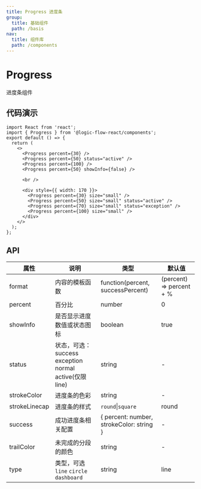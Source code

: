 ```yaml
---
title: Progress 进度条
group:
  title: 基础组件
  path: /basis
nav:
  title: 组件库
  path: /components
---
```


# Progress

进度条组件

## 代码演示

```tsx
import React from 'react';
import { Progress } from '@logic-flow-react/components';
export default () => {
  return (
    <>
      <Progress percent={30} />
      <Progress percent={50} status="active" />
      <Progress percent={100} />
      <Progress percent={50} showInfo={false} />

      <br />

      <div style={{ width: 170 }}>
        <Progress percent={30} size="small" />
        <Progress percent={50} size="small" status="active" />
        <Progress percent={70} size="small" status="exception" />
        <Progress percent={100} size="small" />
      </div>
    </>
  );
};
```

<!--
  <Progress percent={50} status="active" />
  <Progress percent={70} status="exception" />
      -->

## API

| 属性          | 说明                                                   | 类型                                     | 默认值                   |
| ------------- | ------------------------------------------------------ | ---------------------------------------- | ------------------------ |
| format        | 内容的模板函数                                         | function(percent, successPercent)        | (percent) => percent + % |
| percent       | 百分比                                                 | number                                   | 0                        |
| showInfo      | 是否显示进度数值或状态图标                             | boolean                                  | true                     |
| status        | 状态，可选：success exception normal active(仅限 line) | string                                   | -                        |
| strokeColor   | 进度条的色彩                                           | string                                   | -                        |
| strokeLinecap | 进度条的样式                                           | `round`\|`square`                        | round                    |
| success       | 成功进度条相关配置                                     | { percent: number, strokeColor: string } | -                        |
| trailColor    | 未完成的分段的颜色                                     | string                                   | -                        |
| type          | 类型，可选 `line` `circle` `dashboard`                 | string                                   | line                     |
